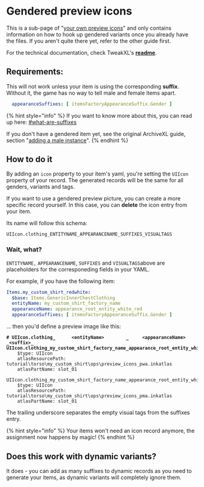 # Gendered preview icons

This is a sub-page of "[your own preview icons](./)" and only contains information on how to hook up gendered variants once you already have the files. If you aren't quite there yet, refer to the other guide first.

For the technical documentation, check TweakXL's [**readme**](https://github.com/psiberx/cp2077-tweak-xl/wiki/YAML-Tweaks#item-icons).

## Requirements:

This will not work unless your item is using the corresponding **suffix**.\
Without it, the game has no way to tell male and female items apart.

```yaml
  appearanceSuffixes: [ itemsFactoryAppearanceSuffix.Gender ]
```

{% hint style="info" %}
If you want to know more about this, you can read up here: [#what-are-suffixes](../../../files-and-what-they-do/entity-.ent-files/#what-are-suffixes "mention")

If you don't have a gendered item yet, see the original ArchiveXL guide, section "[adding a male instance](../../items-equipment/adding-new-items/#adding-a-male-instance)".
{% endhint %}

## How to do it

By adding an `icon` property to your item's yaml, you're setting the `UIIcon` property of your record. The generated records will be the same for all genders, variants and tags.

If you want to use a gendered preview picture, you can create a more specific record yourself. In this case, you can **delete** the icon entry from your item.

Its name will follow this schema:

```
UIIcon.clothing_ENTITYNAME_APPEARANCENAME_SUFFIXES_VISUALTAGS
```

### Wait, what?

`ENTITYNAME,` `APPEARANCENAME`, `SUFFIXES` and `VISUALTAGS`above are placeholders for the corresponeding fields in your YAML.&#x20;

For example, if you have the following item:

```yaml
Items.my_custom_shirt_redwhite:
  $base: Items.GenericInnerChestClothing
  entityName: my_custom_shirt_factory_name
  appearanceName: appearance_root_entity_white_red
  appearanceSuffixes: [ itemsFactoryAppearanceSuffix.Gender ]
```

… then you'd define a preview image like this:

<pre class="language-yaml"><code class="lang-yaml"><strong># UIIcon.clothing_      &#x3C;entityName>        _     &#x3C;appearanceName>           _&#x3C;suffix>_
</strong><strong>UIIcon.clothing_my_custom_shirt_factory_name_appearance_root_entity_white_red_Female_:
</strong>    $type: UIIcon
    atlasResourcePath: tutorial\torso\my_custom_shirt\ops\preview_icons_pwa.inkatlas
    atlasPartName: slot_01
    
UIIcon.clothing_my_custom_shirt_factory_name_appearance_root_entity_white_red_Male_:
    $type: UIIcon
    atlasResourcePath: tutorial\torso\my_custom_shirt\ops\preview_icons_pma.inkatlas
    atlasPartName: slot_01
</code></pre>

The trailing underscore separates the empty visual tags from the suffixes entry.

{% hint style="info" %}
Your items won't need an icon record anymore, the assignment now happens by magic!
{% endhint %}

## Does this work with dynamic variants?

It does - you can add as many suffixes to dynamic records as you need to generate your items, as dynamic variants will completely ignore them.&#x20;

